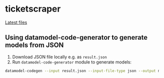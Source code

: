 # ticketscraper

[Latest files]()

## Using datamodel-code-generator to generate models from JSON

1. Download JSON file locally e.g. as `result.json`
2. Run `datamodel-code-generator` module to generate models:

```bash
datamodel-codegen --input result.json --input-file-type json --output models/res.py --class-name Event  --snake-case-field   --use-schema-description --use-title-as-name --target-python-version 3.9
```
